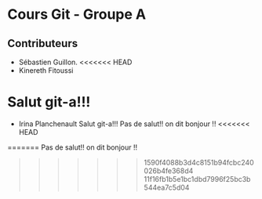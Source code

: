 # Cours Git - Groupe A

## Contributeurs

* Sébastien Guillon.
<<<<<<< HEAD
* Kinereth Fitoussi

Salut git-a!!!
=======
* Irina Planchenault
Salut git-a!!! 
Pas de salut!! on dit bonjour !!
<<<<<<< HEAD

=======
Pas de salut!! on dit bonjour !!

>>>>>>> 1590f4088b3d4c8151b94fcbc240026b4fe368d4
>>>>>>> 11f16fb1b5e1bc1dbd7996f25bc3b544ea7c5d04
